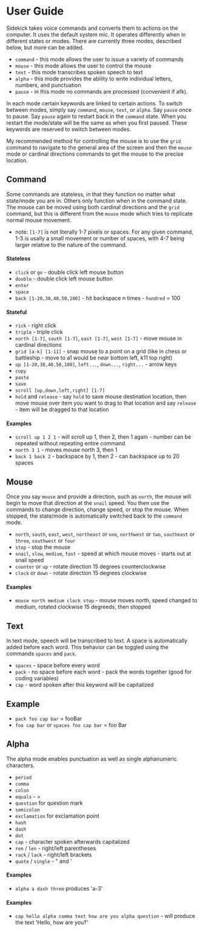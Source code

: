 # User Guide

Sidekick takes voice commands and converts them to actions on the computer. It uses the default system mic. It operates differently when in different states or modes. There are currently three modes, described below, but more can be added.

- `command` - this mode allows the user to issue a variety of commands
- `mouse` - this mode allows the user to control the mouse
- `text` - this mode transcribes spoken speech to text
- `alpha` - this mode provides the ability to write individual letters, numbers, and punctuation
- `pause` - in this mode no commands are processed (convenient if afk). 

In each mode certain keywords are linked to certain actions. To switch between modes, simply say `command`, `mouse`, `text`, or `alpha`. Say `pause` once to pause. Say `pause` again to restart back in the `command` state. When you restart the mode/state will be the same as when you first paused. These keywords are reserved to switch between modes. 

My recommended method for controlling the mouse is to use the `grid` command to navigate to the general area of the screen and then the `mouse` mode or cardinal directions commands to get the mouse to the precise location. 

## Command

Some commands are stateless, in that they function no matter what state/mode you are in. Others only function when in the command state. The mouse can be moved using both cardinal directions and the `grid` command, but this is different from the `mouse` mode which tries to replicate normal mouse movement. 

- note: `[1-7]` is not literally 1-7 pixels or spaces. For any given command, 1-3 is usally a small movement or number of spaces, with 4-7 being larger relative to the nature of the command.

#### Stateless

- `click` or `go` - double click left mouse button
- `double` - double click left mouse button
- `enter` 
- `space`
- `back [1-20,30,40,50,100]` - hit backspace n times - `hundred` = 100

#### Stateful

- `rick` - right click 
- `triple` - triple click
- `north [1-7]`, `south [1-7]`, `east [1-7]`, `west [1-7]` - move mouse in cardinal directions 
- `grid [a-k] [1-11]` - snap mouse to a point on a grid (like in chess or battleship - move to a1 would be near bottom left, k11 top right)
- `up [1-20,30,40,50,100]`, `left...`, `down...`, `right...` - arrow keys
- `copy`
- `paste`
- `save`
- `scroll [up,down,left,right] [1-7]` 
- `hold` and `release` - say `hold` to save mouse destination location, then move mouse over item you want to drag to that location and say `release` - item will be dragged to that location

#### Examples

- `scroll up 1 2 1` - will scroll up 1, then 2, then 1 again - number can be repeated without repeating entire command
- `north 3 1` - moves mouse north 3, then 1
- `back 1 back 2` - backspace by 1, then 2 - can backspace up to 20 spaces

## Mouse

Once you say `mouse` and provide a direction, such as `north`, the mouse will begin to move that direction at the `snail` speed. You then use the commands to change direction, change speed, or stop the mouse. When stopped, the state/mode is automatically switched back to the `command` mode. 

- `north`, `south`, `east`, `west`, `northeast` or `one`, `northwest` or `two`, `southeast` or `three`, `southwest` or `four`
- `stop` - stop the mouse
- `snail`, `slow`, `medium`, `fast` - speed at which mouse moves - starts out at snail speed
- `counter` or `up` - rotate direction 15 degrees counterclockwise
- `clock` or `down` - rotate direction 15 degrees clockwise

#### Examples

- `mouse north medium clock stop` - mouse moves north, speed changed to medium, rotated clockwise 15 degreeds, then stopped

## Text

In text mode, speech will be transcribed to text. A space is automatically added before each word. This behavior can be toggled using the commands `spaces` and `pack`. 

- `spaces` - space before every word
- `pack` - no space before each word - pack the words together (good for coding variables)
- `cap` - word spoken after this keyword will be capitalized

## Example

- `pack foo cap bar` = fooBar
- `foo cap bar` or `spaces foo cap bar` = foo Bar

## Alpha

The alpha mode enables punctuation as well as single alphanumeric characters.

- `period`
- `comma` 
- `colon`
- `equals` - =
- `question` for question mark
- `semicolon` 
- `exclamation` for exclamation point
- `hash`
- `dash`
- `dot`
- `cap` - character spoken afterwards capitalized
- `ren` / `len` - right/left parentheses
- `rack` / `lack` - right/left brackets 
- `quote` / `single` - " and '

#### Examples

- `alpha a dash three` produces 'a-3'

#### Examples

- `cap hello alpha comma text how are you alpha question` - will produce the text 'Hello, how are you?'